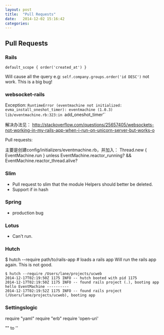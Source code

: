 ```yaml
---
layout: post
title:  "Pull Requests"
date:   2014-12-02 15:16:42
categories: 
---
```

## Pull Requests
### Rails
    default_scope { order('created_at') }
Will cause all the query e.g: `self.company.groups.order('id DESC')` not work. This is a big bug!

### websocket-rails
Exception: 
`RuntimeError (eventmachine not initialized: evma_install_oneshot_timer):
  eventmachine (1.0.3) lib/eventmachine.rb:323:in `add_oneshot_timer'`

解决办法见： http://stackoverflow.com/questions/25657405/websockets-not-working-in-my-rails-app-when-i-run-on-unicorn-server-but-works-o  

Pull requests:

主要是创建config/initializers/eventmachine.rb，并加入：
    Thread.new { EventMachine.run } unless EventMachine.reactor_running? && EventMachine.reactor_thread.alive?


### Slim
* Pull request to slim that the module Helpers should better be deleted.
* Support if in hash

### Spring
* production bug

### Lotus
* Can't run.

### Hutch
$ hutch --require path/to/rails-app  # loads a rails app
Will run the rails app again. This is not good.
~~~
$ hutch --require /Users/lane/projects/ucweb
2014-12-17T02:19:50Z 1175 INFO -- hutch booted with pid 1175
2014-12-17T02:19:50Z 1175 INFO -- found rails project (.), booting app
hello EventMachine ----------
2014-12-17T02:19:52Z 1175 INFO -- found rails project (/Users/lane/projects/ucweb), booting app
~~~

### Settingslogic
require "yaml"
require "erb"
require 'open-uri'

"" to ''